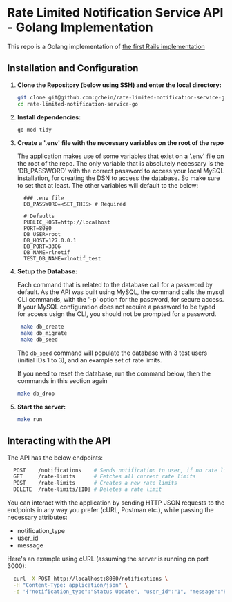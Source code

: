 # Rate Limited Notification Service API - Golang Implementation

This repo is a Golang implementation of [the first Rails implementation](https://github.com/gchein/rate-limited-notification-service)

## Installation and Configuration

1. **Clone the Repository (below using SSH) and enter the local directory:**
   ```sh
   git clone git@github.com:gchein/rate-limited-notification-service-go.git
   cd rate-limited-notification-service-go
   ```

2. **Install dependencies:**
    ```sh
    go mod tidy
    ```

3. **Create a '.env' file with the necessary variables on the root of the repo**

    The application makes use of some variables that exist on a '.env' file on the root of the repo. The only variable that is absolutely necessary is the 'DB_PASSWORD' with the correct password to access your local MySQL installation, for creating the DSN to access the database. So make sure to set that at least. The other variables will default to the below:

    ```
      ### .env file
      DB_PASSWORD=<SET_THIS> # Required

      # Defaults
      PUBLIC_HOST=http://localhost
      PORT=8080
      DB_USER=root
      DB_HOST=127.0.0.1
      DB_PORT=3306
      DB_NAME=rlnotif
      TEST_DB_NAME=rlnotif_test
    ```

4. **Setup the Database:**

    Each command that is related to the database call for a password by default. As the API was built using MySQL, the command calls the mysql CLI commands, with the '-p' option for the password, for secure access. If your MySQL configuration does not require a password to be typed for access usign the CLI, you should not be prompted for a password.

   ```sh
    make db_create
    make db_migrate
    make db_seed
    ```

    The `db_seed` command will populate the database with 3 test users (initial IDs 1 to 3), and an example set of rate limits.

    If you need to reset the database, run the command below, then the commands in this section again

    ```sh
    make db_drop
    ```

5. **Start the server:**
    ```sh
    make run
    ```

## Interacting with the API

  The API has the below endpoints:
  ```sh
    POST    /notifications    # Sends notification to user, if no rate limits are disrespected
    GET     /rate-limits      # Fetches all current rate limits
    POST    /rate-limits      # Creates a new rate limits
    DELETE  /rate-limits/{ID} # Deletes a rate limit
  ```

  You can interact with the application by sending HTTP JSON requests to the endpoints in any way you prefer (cURL, Postman etc.), while passing the necessary attributes:
  - notification_type
  - user_id
  - message

  Here's an example using cURL (assuming the server is running on port 3000):

  ```sh
    curl -X POST http://localhost:8080/notifications \
    -H "Content-Type: application/json" \
    -d '{"notification_type":"Status Update", "user_id":"1", "message":"Print message if successful"}'
  ```
